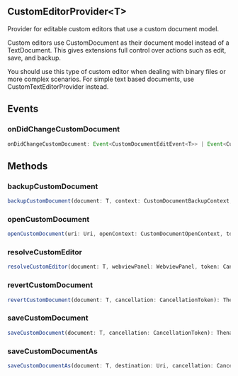 ## CustomEditorProvider&lt;T&gt;

Provider for editable custom editors that use a custom document model.

Custom editors use CustomDocument as their document model instead of a TextDocument. This gives extensions full control over actions such as edit, save, and backup.

You should use this type of custom editor when dealing with binary files or more complex scenarios. For simple text based documents, use CustomTextEditorProvider instead.

## Events

### onDidChangeCustomDocument

```typescript
onDidChangeCustomDocument: Event<CustomDocumentEditEvent<T>> | Event<CustomDocumentContentChangeEvent<T>>
```

## Methods

### backupCustomDocument

```typescript
backupCustomDocument(document: T, context: CustomDocumentBackupContext, cancellation: CancellationToken): Thenable<CustomDocumentBackup>
```

### openCustomDocument

```typescript
openCustomDocument(uri: Uri, openContext: CustomDocumentOpenContext, token: CancellationToken): T | Thenable<T>
```

### resolveCustomEditor

```typescript
resolveCustomEditor(document: T, webviewPanel: WebviewPanel, token: CancellationToken): void | Thenable<void>
```

### revertCustomDocument

```typescript
revertCustomDocument(document: T, cancellation: CancellationToken): Thenable<void>
```

### saveCustomDocument

```typescript
saveCustomDocument(document: T, cancellation: CancellationToken): Thenable<void>
```

### saveCustomDocumentAs

```typescript
saveCustomDocumentAs(document: T, destination: Uri, cancellation: CancellationToken): Thenable<void>
```

[CancellationToken]: CancellationToken.md
[Uri]: Uri.md
[CustomDocumentEditEvent]: CustomDocumentEditEventT.md
[CustomDocumentBackup]: CustomDocumentBackup.md
[CustomDocumentOpenContext]: CustomDocumentOpenContext.md
[WebviewPanel]: WebviewPanel.md
[CustomDocumentContentChangeEvent]: CustomDocumentContentChangeEventT.md
[Event]: EventT.md
[CustomDocumentBackupContext]: CustomDocumentBackupContext.md

